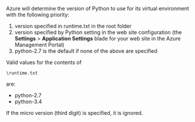 Azure will determine the version of Python to use for its virtual environment with the following priority:

1. version specified in runtime.txt in the root folder
1. version specified by Python setting in the web site configuration (the **Settings** > **Application Settings** blade for your web site in the Azure Management Portal)
1. python-2.7 is the default if none of the above are specified

Valid values for the contents of 

    \runtime.txt

are:

- python-2.7
- python-3.4

If the micro version (third digit) is specified, it is ignored.
